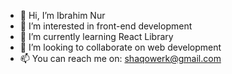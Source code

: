 - 👋 Hi, I’m Ibrahim Nur
- 👀 I’m interested in front-end development
- 🌱 I’m currently learning React Library
- 💞️ I’m looking to collaborate on web development
- 📫 You can reach me on: shaqowerk@gmail.com

<!---
Bramasama/Bramasama is a ✨ special ✨ repository because its `README.md` (this file) appears on your GitHub profile.
You can click the Preview link to take a look at your changes.
--->
